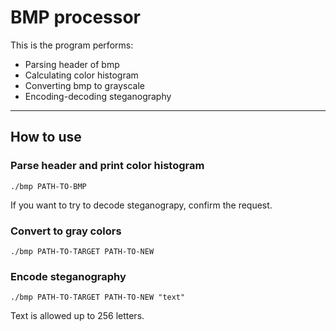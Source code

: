 # BMP processor

This is the program performs:
- Parsing header of bmp
- Calculating color histogram
- Converting bmp to grayscale
- Encoding-decoding steganography

---

## How to use

### Parse header and print color histogram

```
./bmp PATH-TO-BMP
```
If you want to try to decode steganograpy, confirm the request.

### Convert to gray colors

```
./bmp PATH-TO-TARGET PATH-TO-NEW
```

### Encode steganography

```
./bmp PATH-TO-TARGET PATH-TO-NEW "text"
```
Text is allowed up to 256 letters.

